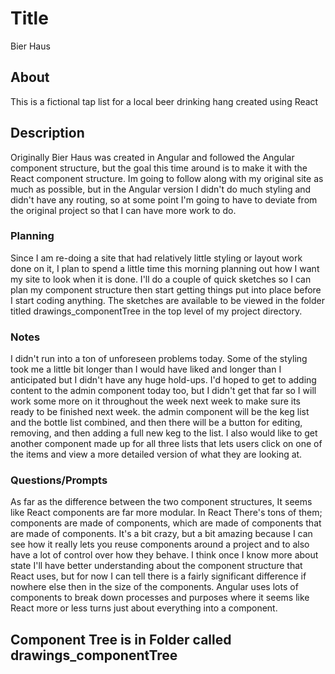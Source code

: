 # Title
Bier Haus

## About
This is a fictional tap list for a local beer drinking hang created using React

## Description
Originally Bier Haus was created in Angular and followed the Angular component structure, but the goal this time around is to make it with the React component structure.  Im going to follow along with my original site as much as possible, but in the Angular version I didn't do much styling and didn't have any routing, so at some point I'm going to have to deviate from the original project so that I can have more work to do.

### Planning
Since I am re-doing a site that had relatively little styling or layout work done on it, I plan to spend a little time this morning planning out how I want my site to look when it is done.  I'll do a couple of quick sketches so I can plan my component structure then start getting things put into place before I start coding anything. The sketches are available to be viewed in the folder titled drawings_componentTree in the top level of my project directory.

### Notes
I didn't run into a ton of unforeseen problems today.  Some of the styling took me a little bit longer than I would have liked and longer than I anticipated but I didn't have any huge hold-ups.  I'd hoped to get to adding content to the admin component today too, but I didn't get that far so I will work some more on it throughout the week next week to make sure its ready to be finished next week.  the admin component will be the keg list and the bottle list combined, and then there will be a button for editing, removing, and then adding a full new keg to the list.  I also would like to get another component made up for all three lists that lets users click on one of the items and view a more detailed version of what they are looking at.  

### Questions/Prompts
As far as the difference between the two component structures, It seems like React components are far more modular.  In React There's tons of them; components are made of components, which are made of components that are made of components.  It's a bit crazy, but a bit amazing because I can see how it really lets you reuse components around a project and to also have a lot of control over how they behave.  I think once I know more about state I'll have  better understanding about the component structure that React uses, but for now I can tell there is a fairly significant difference if nowhere else then in the size of the components. Angular uses lots of components to break down processes and purposes where it seems like React more or less turns just about everything into a component.  

## Component Tree is in Folder called drawings_componentTree
